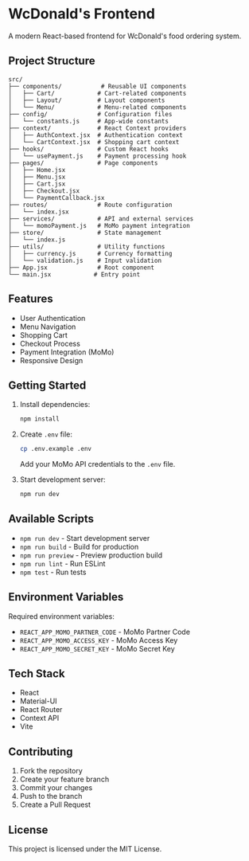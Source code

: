 # WcDonald's Frontend

A modern React-based frontend for WcDonald's food ordering system.

## Project Structure

```
src/
├── components/           # Reusable UI components
│   ├── Cart/            # Cart-related components
│   ├── Layout/          # Layout components
│   └── Menu/            # Menu-related components
├── config/              # Configuration files
│   └── constants.js     # App-wide constants
├── context/             # React Context providers
│   ├── AuthContext.jsx  # Authentication context
│   └── CartContext.jsx  # Shopping cart context
├── hooks/               # Custom React hooks
│   └── usePayment.js    # Payment processing hook
├── pages/               # Page components
│   ├── Home.jsx
│   ├── Menu.jsx
│   ├── Cart.jsx
│   ├── Checkout.jsx
│   └── PaymentCallback.jsx
├── routes/              # Route configuration
│   └── index.jsx
├── services/            # API and external services
│   └── momoPayment.js   # MoMo payment integration
├── store/               # State management
│   └── index.js
├── utils/               # Utility functions
│   ├── currency.js      # Currency formatting
│   └── validation.js    # Input validation
├── App.jsx              # Root component
└── main.jsx            # Entry point
```

## Features

- User Authentication
- Menu Navigation
- Shopping Cart
- Checkout Process
- Payment Integration (MoMo)
- Responsive Design

## Getting Started

1. Install dependencies:
   ```bash
   npm install
   ```

2. Create `.env` file:
   ```bash
   cp .env.example .env
   ```
   Add your MoMo API credentials to the `.env` file.

3. Start development server:
   ```bash
   npm run dev
   ```

## Available Scripts

- `npm run dev` - Start development server
- `npm run build` - Build for production
- `npm run preview` - Preview production build
- `npm run lint` - Run ESLint
- `npm test` - Run tests

## Environment Variables

Required environment variables:

- `REACT_APP_MOMO_PARTNER_CODE` - MoMo Partner Code
- `REACT_APP_MOMO_ACCESS_KEY` - MoMo Access Key
- `REACT_APP_MOMO_SECRET_KEY` - MoMo Secret Key

## Tech Stack

- React
- Material-UI
- React Router
- Context API
- Vite

## Contributing

1. Fork the repository
2. Create your feature branch
3. Commit your changes
4. Push to the branch
5. Create a Pull Request

## License

This project is licensed under the MIT License.
